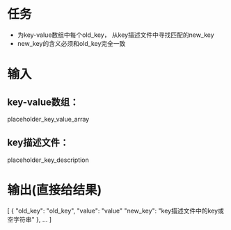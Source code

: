 # 任务
- 为key-value数组中每个old_key， 从key描述文件中寻找匹配的new_key
- new_key的含义必须和old_key完全一致

# 输入
## key-value数组：
placeholder_key_value_array

## key描述文件：
placeholder_key_description

# 输出(直接给结果)
[
  {
    "old_key": "old_key",
    "value": "value"
    "new_key": "key描述文件中的key或空字符串"
  },
  ...
]
